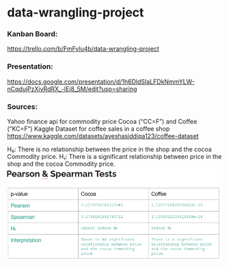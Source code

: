 # data-wrangling-project

### Kanban Board:
https://trello.com/b/FmFvIu4b/data-wrangling-project

### Presentation:
https://docs.google.com/presentation/d/1h6DldSIaLFDkNmmYLW-nCqdujPzXiyRdRX_-lEj8_5M/edit?usp=sharing

### Sources:
Yahoo finance api for commodity price Cocoa (“CC=F”) and Coffee (“KC=F”)
Kaggle Dataset for coffee sales in a coffee shop
https://www.kaggle.com/datasets/ayeshasiddiqa123/coffee-dataset

H₀: There is no relationship between the price in the shop and the cocoa Commodity price.
H₁: There is a significant relationship between price  in the shop and the cocoa Commodity price.
![alt text](image.png)